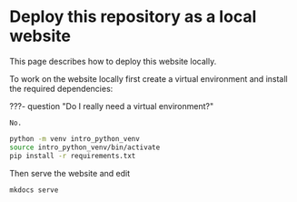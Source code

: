 # Deploy this repository as a local website

This page describes how to deploy this website locally.

To work on the website locally first create a virtual environment and install
the required dependencies:

???- question "Do I really need a virtual environment?"

    No.

``` bash
python -m venv intro_python_venv
source intro_python_venv/bin/activate
pip install -r requirements.txt
```

Then serve the website and edit

``` bash
mkdocs serve
```
